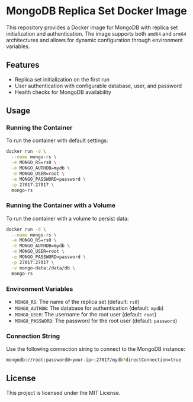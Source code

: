 # MongoDB Replica Set Docker Image

This repository provides a Docker image for MongoDB with replica set initialization and authentication. The image supports both `amd64` and `arm64` architectures and allows for dynamic configuration through environment variables.

## Features

- Replica set initialization on the first run
- User authentication with configurable database, user, and password
- Health checks for MongoDB availability

## Usage

### Running the Container

To run the container with default settings:

```bash
docker run -d \
  --name mongo-rs \
  -e MONGO_RS=rs0 \
  -e MONGO_AUTHDB=mydb \
  -e MONGO_USER=root \
  -e MONGO_PASSWORD=password \
  -p 27017:27017 \
  mongo-rs
```

### Running the Container with a Volume

To run the container with a volume to persist data:

```bash
docker run -d \
  --name mongo-rs \
  -e MONGO_RS=rs0 \
  -e MONGO_AUTHDB=mydb \
  -e MONGO_USER=root \
  -e MONGO_PASSWORD=password \
  -p 27017:27017 \
  -v mongo-data:/data/db \
  mongo-rs
```

### Environment Variables

- `MONGO_RS`: The name of the replica set (default: `rs0`)
- `MONGO_AUTHDB`: The database for authentication (default: `mydb`)
- `MONGO_USER`: The username for the root user (default: `root`)
- `MONGO_PASSWORD`: The password for the root user (default: `password`)

### Connection String

Use the following connection string to connect to the MongoDB instance:

```bash
mongodb://root:password@<your-ip>:27017/mydb?directConnection=true
```

## License

This project is licensed under the MIT License.
